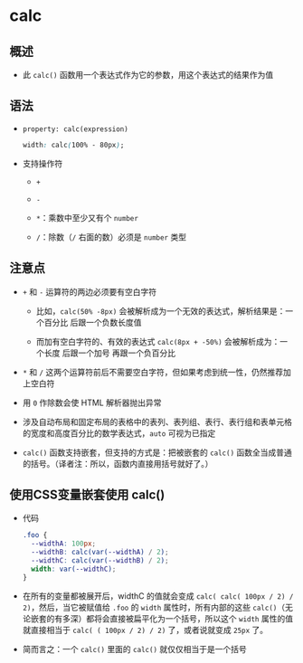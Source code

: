 # calc

## 概述

- 此 `calc()` 函数用一个表达式作为它的参数，用这个表达式的结果作为值

## 语法

- `property: calc(expression)`

    ```css
    width: calc(100% - 80px);
    ```

- 支持操作符

  - `+`

  - `-`

  - `*`：乘数中至少又有个 `number`

  - `/`：除数（`/` 右面的数）必须是 `number` 类型

## 注意点

- `+` 和 `-` 运算符的两边必须要有空白字符

  - 比如，`calc(50% -8px)` 会被解析成为一个无效的表达式，解析结果是：一个百分比 后跟一个负数长度值

  - 而加有空白字符的、有效的表达式 `calc(8px + -50%)` 会被解析成为：一个长度 后跟一个加号 再跟一个负百分比

- `*` 和 `/` 这两个运算符前后不需要空白字符，但如果考虑到统一性，仍然推荐加上空白符

- 用 `0` 作除数会使 HTML 解析器抛出异常

- 涉及自动布局和固定布局的表格中的表列、表列组、表行、表行组和表单元格的宽度和高度百分比的数学表达式，`auto` 可视为已指定

- `calc()` 函数支持嵌套，但支持的方式是：把被嵌套的 `calc()` 函数全当成普通的括号。（译者注：所以，函数内直接用括号就好了。）

## 使用CSS变量嵌套使用 calc()

- 代码

    ```css
    .foo {
      --widthA: 100px;
      --widthB: calc(var(--widthA) / 2);
      --widthC: calc(var(--widthB) / 2);
      width: var(--widthC);
    }
    ```

- 在所有的变量都被展开后，widthC 的值就会变成 `calc( calc( 100px / 2) / 2)`，然后，当它被赋值给 `.foo` 的 `width` 属性时，所有内部的这些 `calc()`（无论嵌套的有多深）都将会直接被扁平化为一个括号，所以这个 `width` 属性的值就直接相当于 `calc( ( 100px / 2) / 2)` 了，或者说就变成 `25px` 了。&#x20;

- 简而言之：一个 `calc()` 里面的 `calc()` 就仅仅相当于是一个括号
